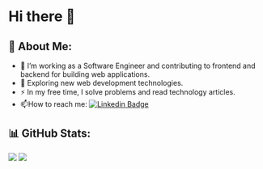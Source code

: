 # Hi there 👋

## 💫 About Me:
- :telescope: I’m working as a Software Engineer and contributing to frontend and backend for building web applications.
- :seedling: Exploring new web development technologies.
- :zap: In my free time, I solve problems and read technology articles.
- :mailbox:How to reach me: [![Linkedin Badge](https://img.shields.io/badge/-AhmadMuzayyin-blue?style=flat&logo=Linkedin&logoColor=white)](https://www.linkedin.com/in/ahmad-muzayyin-6205491a5/)

## 📊 GitHub Stats:
![](https://github-readme-stats.vercel.app/api?username=AhmadMuzayyin&theme=dark&hide_border=false&include_all_commits=false&count_private=false)
![](https://github-readme-stats.vercel.app/api/top-langs/?username=AhmadMuzayyin&theme=dark&hide_border=false&include_all_commits=false&count_private=false&layout=compact)

<!-- Proudly created with GPRM ( https://gprm.itsvg.in ) -->
